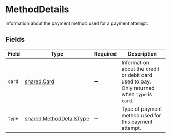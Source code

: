 # MethodDetails

Information about the payment method used for a payment attempt.


## Fields

| Field                                                                                        | Type                                                                                         | Required                                                                                     | Description                                                                                  |
| -------------------------------------------------------------------------------------------- | -------------------------------------------------------------------------------------------- | -------------------------------------------------------------------------------------------- | -------------------------------------------------------------------------------------------- |
| `card`                                                                                       | [shared.Card](../../../sdk/models/shared/card.md)                                            | :heavy_minus_sign:                                                                           | Information about the credit or debit card used to pay. Only returned when `type` is `card`. |
| `type`                                                                                       | [shared.MethodDetailsType](../../../sdk/models/shared/methoddetailstype.md)                  | :heavy_minus_sign:                                                                           | Type of payment method used for this payment attempt.                                        |